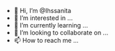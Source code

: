 - 👋 Hi, I’m @Ihssanita
- 👀 I’m interested in ...
- 🌱 I’m currently learning ...
- 💞️ I’m looking to collaborate on ...
- 📫 How to reach me ...

<!---
Ihssanita/Ihssanita is a ✨ special ✨ repository because its `README.md` (this file) appears on your GitHub profile.
You can click the Preview link to take a look at your changes.
--->
